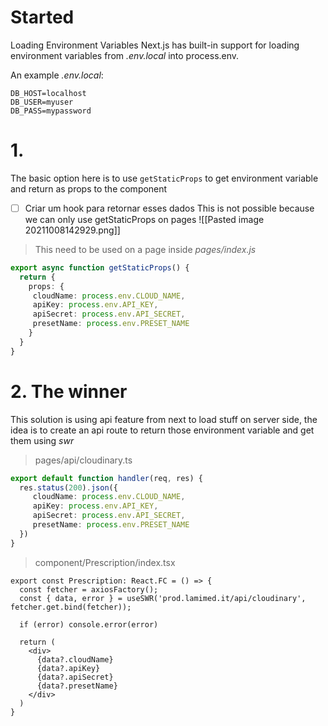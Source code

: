 # Started
Loading Environment Variables
Next.js has built-in support for loading environment variables from *.env.local* into process.env.

An example *.env.local*:

```
DB_HOST=localhost
DB_USER=myuser
DB_PASS=mypassword
```

# 1.
The basic option here is to use `getStaticProps`  to get environment variable and return as props to the component

- [ ] Criar um hook para retornar esses dados
	This is not possible because we can only use getStaticProps on pages
	![[Pasted image 20211008142929.png]]
	
> This need to be used on a page inside *pages/index.js*
```typescript
export async function getStaticProps() {
  return {
    props: {
     cloudName: process.env.CLOUD_NAME,
	 apiKey: process.env.API_KEY,
	 apiSecret: process.env.API_SECRET,
	 presetName: process.env.PRESET_NAME
    }
  }
}
```

# 2. The winner

This solution is using api feature from next to load stuff on server side, the idea is to create an api route to return those environment variable and get them using *swr*

> pages/api/cloudinary.ts
```typescript
export default function handler(req, res) {
  res.status(200).json({
     cloudName: process.env.CLOUD_NAME,
	 apiKey: process.env.API_KEY,
	 apiSecret: process.env.API_SECRET,
	 presetName: process.env.PRESET_NAME
  })
}
```

> component/Prescription/index.tsx
```tsx
export const Prescription: React.FC = () => {
  const fetcher = axiosFactory();
  const { data, error } = useSWR('prod.lamimed.it/api/cloudinary', fetcher.get.bind(fetcher));
  
  if (error) console.error(error)
  
  return (
    <div>
	  {data?.cloudName}
	  {data?.apiKey}
	  {data?.apiSecret}
	  {data?.presetName}
	</div>
  )
}
```